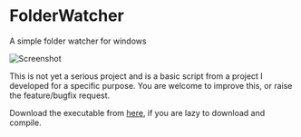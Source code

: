 # FolderWatcher
A simple folder watcher for windows

![Screenshot](https://raw.githubusercontent.com/ninethsense/FolderWatcher/master/FolderWatcher.png)

This is not yet a serious project and is a basic script from a project I developed for a specific purpose. You are welcome to improve this, or raise the feature/bugfix request.

Download the executable from [here](https://github.com/ninethsense/FolderWatcher/tree/master/bin/Debug), if you are lazy to download and compile.
